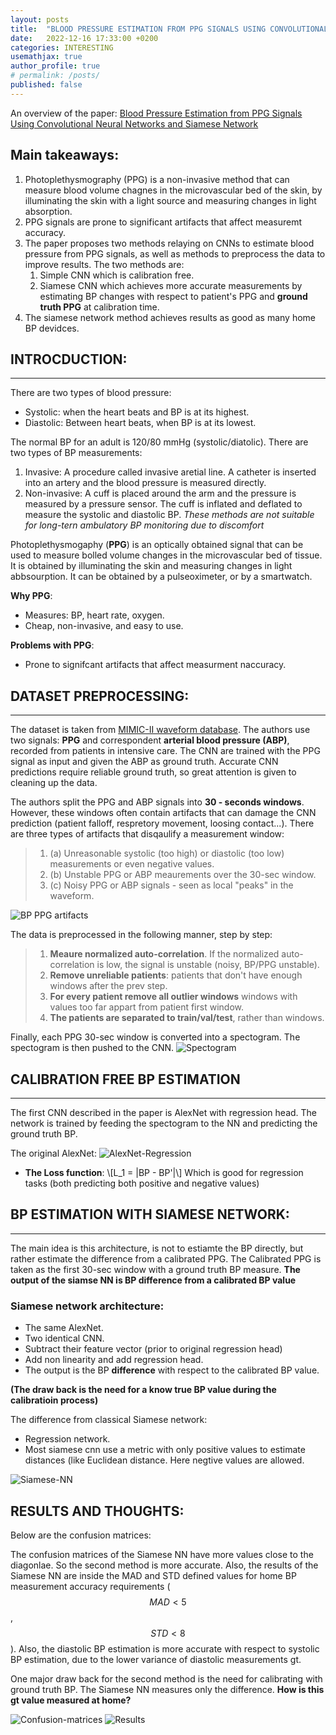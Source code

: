 ```yaml
---
layout: posts
title:  "BLOOD PRESSURE ESTIMATION FROM PPG SIGNALS USING CONVOLUTIONAL NEURAL NETWORKS AND SIAMESE NETWORK"
date:   2022-12-16 17:33:00 +0200
categories: INTERESTING
usemathjax: true
author_profile: true
# permalink: /posts/
published: false
---
```


An overview of the paper: 
[Blood Pressure Estimation from PPG Signals Using Convolutional Neural Networks and Siamese Network](https://ieeexplore.ieee.org/document/9053446)

## Main takeaways:
1. Photoplethysmography (PPG) is a non-invasive method that can measure blood volume chagnes in the microvascular bed of the skin, by illuminating the skin with a light source and measuring changes in light absorption.
2. PPG signals are prone to significant artifacts that affect measuremt accuracy.
3. The paper proposes two methods relaying on CNNs to estimate blood pressure from PPG signals, as well as methods to preprocess the data to improve results. The two methods are:
   1. Simple CNN which is calibration free.
   2. Siamese CNN which achieves more accurate measurements by estimating BP changes with respect to patient's PPG and **ground truth PPG** at calibration time. 
4. The siamese network method achieves results as good as many home BP devidces.


## INTROCDUCTION:
---
There are two types of blood pressure: 
   - Systolic: when the heart beats and BP is at its highest.
   - Diastolic: Between heart beats, when BP is at its lowest.
  
The normal BP for an adult is 120/80 mmHg (systolic/diatolic).
There are two types of BP measurements:
  1. Invasive: A procedure called invasive aretial line. A catheter is inserted into an artery and the blood pressure is measured directly.
  1. Non-invasive: A cuff is placed around the arm and the pressure is measured by a pressure sensor. The cuff is inflated and deflated to measure the systolic and diastolic BP. *These methods are not suitable for long-tern ambulatory BP monitoring due to discomfort*

Photoplethysmogaphy (**PPG**) is an optically obtained signal that can be used to measure bolled volume changes in the microvascular bed of tissue. It is obtained by illuminating the skin and measuring changes in light abbsourption. It can be obtained by a pulseoximeter, or by a smartwatch.

**Why PPG**:
- Measures: BP, heart rate, oxygen.
- Cheap, non-invasive, and easy to use.

**Problems with PPG**:
- Prone to signifcant artifacts that affect measurment naccuracy.


## **DATASET PREPROCESSING**:
---
The dataset is taken from [MIMIC-II waveform database]. The authors use two signals: **PPG** and correspondent **arterial blood pressure (ABP)**, recorded from patients in intensive care. The CNN are trained with the PPG signal as input and given the ABP as ground truth.
Accurate CNN predictions require reliable ground truth, so great attention is given to cleaning up the data.

The authors split the PPG and ABP signals into **30 - seconds windows**. However, these windows often contain artifacts that can damage the CNN prediction (patient falloff, respretory movement, loosing contact...). There are three types of artifacts that disqaulify a measurement window:
> 1. (a) Unreasonable systolic (too high) or diastolic (too low) measurements or even negative values.
> 2. (b) Unstable PPG or ABP meaurements over the 30-sec window.
> 3. (c) Noisy PPG or ABP signals - seen as local "peaks" in the waveform.

![BP PPG artifacts]

The data is preprocessed in the following manner, step by step:

> 1. **Meaure normalized auto-correlation**. If the normalized auto-correlation is low, the signal is unstable (noisy, BP/PPG unstable).
> 2. **Remove unreliable patients**: patients that don't have enough windows after the prev step.
> 3. **For every patient remove all outlier windows**  windows with values too far appart from patient first window.
> 4. **The patients are separated to train/val/test**, rather than windows.

Finally, each PPG 30-sec window is converted into a spectogram. The spectogram is then pushed to the CNN.
![Spectogram]



## CALIBRATION FREE BP ESTIMATION
---
The first CNN described in the paper is AlexNet with regression head.
The network is trained by feeding the spectogram to the NN and predicting the ground truth BP.

The original AlexNet:
![AlexNet-Regression]

- **The Loss function**: \\[L_1 = |BP - BP'|\\]
 Which is good for regression tasks (both predicting both positive and negative values)


## BP ESTIMATION WITH SIAMESE NETWORK:
---
The main idea is this architecture, is not to estiamte the BP directly, but rather estimate the difference from a calibrated PPG. 
The Calibrated PPG is taken as the first 30-sec window with a ground truth BP measure. 
**The output of the siamse NN is BP difference from a calibrated BP value**

### Siamese network architecture:
- The same AlexNet.
- Two identical CNN.
- Subtract their feature vector (prior to original regression head)
- Add non linearity and add regression head.
- The output is the BP **difference** with respect to the calibrated BP value.

**(The draw back is the need for a know true BP value during the calibratioin process)**

The difference from classical Siamese network:
* Regression network.
* Most siamese cnn use a metric with only positive values to estimate distances (like Euclidean distance. Here negtive values are allowed. 

![Siamese-NN]

## RESULTS AND THOUGHTS:
Below are the confusion matrices:


The confusion matrices of the Siamese NN have more values close to the diagonlae. So the second method is more accurate.
Also, the results of the Siamese NN are inside the MAD and STD defined values for home BP measurement accuracy requirements ($$MAD<5$$, $$STD<8$$).
Also, the diastolic BP estimation is more accurate with respect to systolic BP estimation, due to the lower variance of diastolic measurements gt.

One major draw back for the second method is the need for calibrating with ground truth BP. The Siamese NN measures only the difference. **How is this gt value measured at home?**

![Confusion-matrices]
![Results]

[MIMIC-II waveform database]: https://archive.physionet.org/physiobank/database/mimic2wdb/
[BP PPG artifacts]: /assets/images/2022-12-16-blood-pressure-with-cnn/BP-and-PPG-artifacts.png
[Spectogram]: /assets/images/2022-12-16-blood-pressure-with-cnn/spectogram.png
[AlexNet-Regression]: /assets/images/2022-12-16-blood-pressure-with-cnn/AlexNet-Regression.png
[Siamese-NN]: /assets/images/2022-12-16-blood-pressure-with-cnn/siamese-nn.png
[Confusion-matrices]: /assets/images/2022-12-16-blood-pressure-with-cnn/confusion-matrices.png
[Results]: /assets/images/2022-12-16-blood-pressure-with-cnn/results.png
